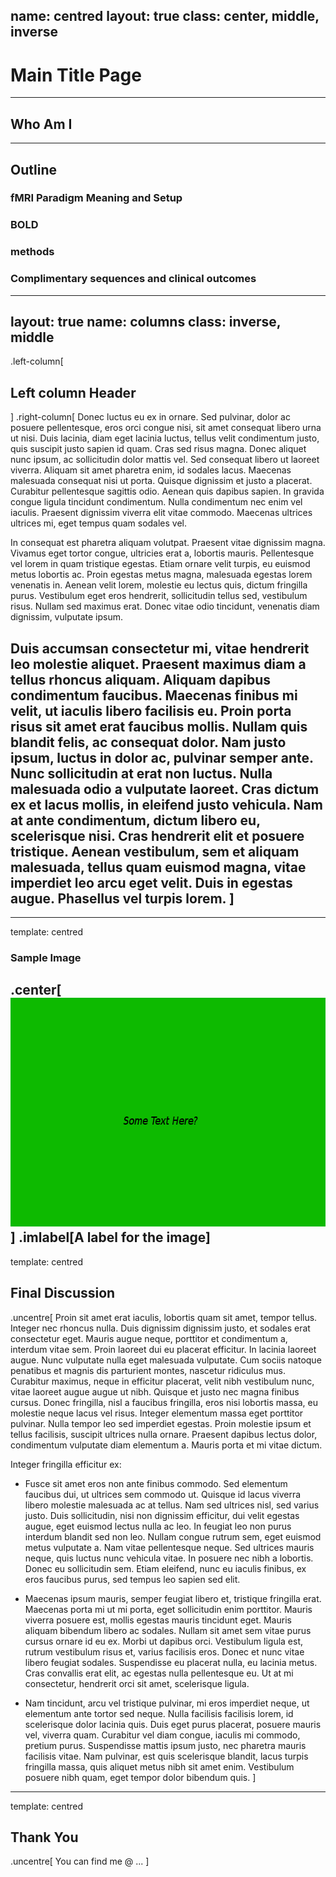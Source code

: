 name: centred
layout: true
class: center, middle, inverse
---
# Main Title Page
---
## Who Am I
---
## Outline
### fMRI Paradigm Meaning and Setup
### BOLD
### methods
### Complimentary sequences and clinical outcomes
---
layout: true
name: columns
class: inverse, middle
---
.left-column[
## Left column Header
]
.right-column[
Donec luctus eu ex in ornare. Sed pulvinar, dolor ac posuere pellentesque, eros orci congue nisi, sit amet consequat libero urna ut nisi. Duis lacinia, diam eget lacinia luctus, tellus velit condimentum justo, quis suscipit justo sapien id quam. Cras sed risus magna. Donec aliquet nunc ipsum, ac sollicitudin dolor mattis vel. Sed consequat libero ut laoreet viverra. Aliquam sit amet pharetra enim, id sodales lacus. Maecenas malesuada consequat nisi ut porta. Quisque dignissim et justo a placerat. Curabitur pellentesque sagittis odio. Aenean quis dapibus sapien. In gravida congue ligula tincidunt condimentum. Nulla condimentum nec enim vel iaculis. Praesent dignissim viverra elit vitae commodo. Maecenas ultrices ultrices mi, eget tempus quam sodales vel.

In consequat est pharetra aliquam volutpat. Praesent vitae dignissim magna. Vivamus eget tortor congue, ultricies erat a, lobortis mauris. Pellentesque vel lorem in quam tristique egestas. Etiam ornare velit turpis, eu euismod metus lobortis ac. Proin egestas metus magna, malesuada egestas lorem venenatis in. Aenean velit lorem, molestie eu lectus quis, dictum fringilla purus. Vestibulum eget eros hendrerit, sollicitudin tellus sed, vestibulum risus. Nullam sed maximus erat. Donec vitae odio tincidunt, venenatis diam dignissim, vulputate ipsum.

Duis accumsan consectetur mi, vitae hendrerit leo molestie aliquet. Praesent maximus diam a tellus rhoncus aliquam. Aliquam dapibus condimentum faucibus. Maecenas finibus mi velit, ut iaculis libero facilisis eu. Proin porta risus sit amet erat faucibus mollis. Nullam quis blandit felis, ac consequat dolor. Nam justo ipsum, luctus in dolor ac, pulvinar semper ante. Nunc sollicitudin at erat non luctus. Nulla malesuada odio a vulputate laoreet. Cras dictum ex et lacus mollis, in eleifend justo vehicula. Nam at ante condimentum, dictum libero eu, scelerisque nisi. Cras hendrerit elit et posuere tristique. Aenean vestibulum, sem et aliquam malesuada, tellus quam euismod magna, vitae imperdiet leo arcu eget velit. Duis in egestas augue. Phasellus vel turpis lorem.
]
---
---
template: centred
### Sample Image
.center[<img src="resources/sample.png" width=650, height=366>]
.imlabel[A label for the image]
---
template: centred
## Final Discussion

.uncentre[
Proin sit amet erat iaculis, lobortis quam sit amet, tempor tellus. Integer nec rhoncus nulla. Duis dignissim dignissim justo, et sodales erat consectetur eget. Mauris augue neque, porttitor et condimentum a, interdum vitae sem. Proin laoreet dui eu placerat efficitur. In lacinia laoreet augue. Nunc vulputate nulla eget malesuada vulputate. Cum sociis natoque penatibus et magnis dis parturient montes, nascetur ridiculus mus. Curabitur maximus, neque in efficitur placerat, velit nibh vestibulum nunc, vitae laoreet augue augue ut nibh. Quisque et justo nec magna finibus cursus. Donec fringilla, nisl a faucibus fringilla, eros nisi lobortis massa, eu molestie neque lacus vel risus. Integer elementum massa eget porttitor pulvinar. Nulla tempor leo sed imperdiet egestas. Proin molestie ipsum et tellus facilisis, suscipit ultrices nulla ornare. Praesent dapibus lectus dolor, condimentum vulputate diam elementum a. Mauris porta et mi vitae dictum.

Integer fringilla efficitur ex:

* Fusce sit amet eros non ante finibus commodo. Sed elementum faucibus dui, ut ultrices sem commodo ut. Quisque id lacus viverra libero molestie malesuada ac at tellus. Nam sed ultrices nisl, sed varius justo. Duis sollicitudin, nisi non dignissim efficitur, dui velit egestas augue, eget euismod lectus nulla ac leo. In feugiat leo non purus interdum blandit sed non leo. Nullam congue rutrum sem, eget euismod metus vulputate a. Nam vitae pellentesque neque. Sed ultrices mauris neque, quis luctus nunc vehicula vitae. In posuere nec nibh a lobortis. Donec eu sollicitudin sem. Etiam eleifend, nunc eu iaculis finibus, ex eros faucibus purus, sed tempus leo sapien sed elit.

* Maecenas ipsum mauris, semper feugiat libero et, tristique fringilla erat. Maecenas porta mi ut mi porta, eget sollicitudin enim porttitor. Mauris viverra posuere est, mollis egestas mauris tincidunt eget. Mauris aliquam bibendum libero ac sodales. Nullam sit amet sem vitae purus cursus ornare id eu ex. Morbi ut dapibus orci. Vestibulum ligula est, rutrum vestibulum risus et, varius facilisis eros. Donec et nunc vitae libero feugiat sodales. Suspendisse eu placerat nulla, eu lacinia metus. Cras convallis erat elit, ac egestas nulla pellentesque eu. Ut at mi consectetur, hendrerit orci sit amet, scelerisque ligula.

* Nam tincidunt, arcu vel tristique pulvinar, mi eros imperdiet neque, ut elementum ante tortor sed neque. Nulla facilisis facilisis lorem, id scelerisque dolor lacinia quis. Duis eget purus placerat, posuere mauris vel, viverra quam. Curabitur vel diam congue, iaculis mi commodo, pretium purus. Suspendisse mattis ipsum justo, nec pharetra mauris facilisis vitae. Nam pulvinar, est quis scelerisque blandit, lacus turpis fringilla massa, quis aliquet metus nibh sit amet enim. Vestibulum posuere nibh quam, eget tempor dolor bibendum quis.
]
---
template: centred
## Thank You

.uncentre[
You can find me @ ...
]
